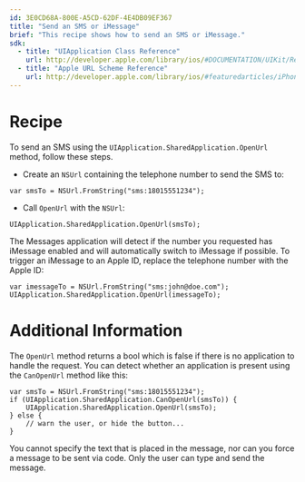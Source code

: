 ```yaml
---
id: 3E0CD68A-800E-A5CD-62DF-4E4DB09EF367
title: "Send an SMS or iMessage"
brief: "This recipe shows how to send an SMS or iMessage."
sdk:
  - title: "UIApplication Class Reference" 
    url: http://developer.apple.com/library/ios/#DOCUMENTATION/UIKit/Reference/UIApplication_Class/Reference/Reference.html
  - title: "Apple URL Scheme Reference" 
    url: http://developer.apple.com/library/ios/#featuredarticles/iPhoneURLScheme_Reference/Introduction/Introduction.html
---
```


<a name="Recipe" class="injected"></a>


# Recipe

To send an SMS using the `UIApplication.SharedApplication.OpenUrl` method,
follow these steps.

-  Create an `NSUrl` containing the telephone number to send the SMS to:


```
var smsTo = NSUrl.FromString("sms:18015551234");
```

-  Call `OpenUrl` with the `NSUrl`:


```
UIApplication.SharedApplication.OpenUrl(smsTo);
```

The Messages application will detect if the number you requested has iMessage
enabled and will automatically switch to iMessage if possible. To trigger an
iMessage to an Apple ID, replace the telephone number with the Apple ID:

```
var imessageTo = NSUrl.FromString("sms:john@doe.com");
UIApplication.SharedApplication.OpenUrl(imessageTo);
```

 <a name="Additional_Information" class="injected"></a>


# Additional Information

The `OpenUrl` method returns a bool which is false if there is no application
to handle the request. You can detect whether an application is present using
the `CanOpenUrl` method like this:

```
var smsTo = NSUrl.FromString("sms:18015551234");
if (UIApplication.SharedApplication.CanOpenUrl(smsTo)) {
    UIApplication.SharedApplication.OpenUrl(smsTo);
} else {
    // warn the user, or hide the button...
}
```

You cannot specify the text that is placed in the message, nor can you force
a message to be sent via code. Only the user can type and send the message.


